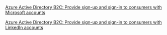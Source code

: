 [Azure Active Directory B2C: Provide sign-up and sign-in to consumers with Microsoft accounts](https://docs.microsoft.com/en-us/azure/active-directory-b2c/active-directory-b2c-setup-msa-app)
        
[Azure Active Directory B2C: Provide sign-up and sign-in to consumers with LinkedIn accounts](https://docs.microsoft.com/en-us/azure/active-directory-b2c/active-directory-b2c-setup-li-app)